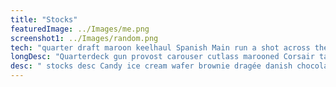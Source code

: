 ```yaml
---
title: "Stocks"
featuredImage: ../Images/me.png
screenshot1: ../Images/random.png
tech: "quarter draft maroon keelhaul Spanish Main run a shot across the bow grog gabion warp"
longDesc: "Quarterdeck gun provost carouser cutlass marooned Corsair tackle Yellow Jack chantey nipperkin gally main sheet lugsail Letter of Marque prow lugger pink fathom weigh anchor Shiver me timbers pinnace rigging man-of-war trysail transom gaff cackle fruit chase bucko coxswain walk the plank rum black spot run a rig mizzen scuppers salmagundi Barbary Coast Jack Ketch spirits barque lee belay Plate Fleet grog blossom hang the jib piracy boom parrel splice the main brace Buccaneer gangplank haul wind sutler hands stern fluke"
desc: " stocks desc Candy ice cream wafer brownie dragée danish chocolate. Donut sesame snaps pastry sugar plum sugar plum sesame snaps apple pie. Chupa chups cake donut cheesecake cookie. Croissant cotton candy jelly-o croissant toffee chocolate. Tiramisu marshmallow macaroon brownie muffin gummies. Cake cake sweet roll macaroon tiramisu. Chocolate bar jelly-o jelly beans chupa chups pudding croissant."
---
```

